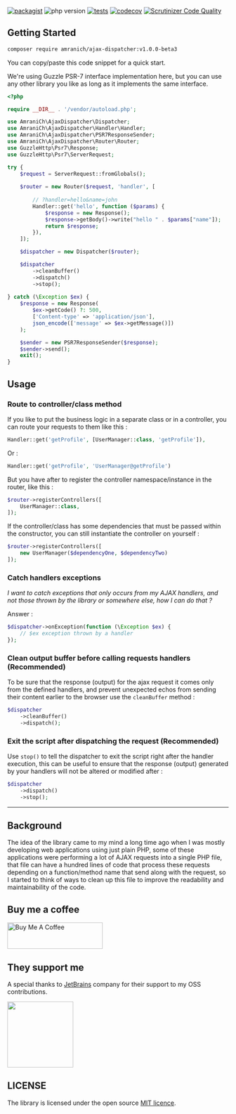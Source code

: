 [![packagist](https://img.shields.io/packagist/v/AmraniCh/ajax-dispatcher?include_prereleases)](https://packagist.org/packages/amranich/ajax-dispatcher)
![php version](https://img.shields.io/packagist/php-v/AmraniCh/ajax-dispatcher)
[![tests](https://github.com/AmraniCh/ajax-dispatcher/actions/workflows/tests.yml/badge.svg)](https://github.com/AmraniCh/ajax-dispatcher/actions/workflows/tests.yml)
[![codecov](https://codecov.io/gh/AmraniCh/ajax-dispatcher/branch/master/graph/badge.svg?token=D0766BN57O)](https://codecov.io/gh/AmraniCh/ajax-dispatcher)
[![Scrutinizer Code Quality](https://scrutinizer-ci.com/g/AmraniCh/ajax-dispatcher/badges/quality-score.png?b=master)](https://scrutinizer-ci.com/g/AmraniCh/ajax-dispatcher/?branch=master)

## Getting Started

```bash
composer require amranich/ajax-dispatcher:v1.0.0-beta3
```

You can copy/paste this code snippet for a quick start.

We're using Guzzle PSR-7 interface implementation here, but you can use any other library you like as long as it implements the same interface.

```php
<?php

require __DIR__ . '/vendor/autoload.php';

use AmraniCh\AjaxDispatcher\Dispatcher;
use AmraniCh\AjaxDispatcher\Handler\Handler;
use AmraniCh\AjaxDispatcher\PSR7ResponseSender;
use AmraniCh\AjaxDispatcher\Router\Router;
use GuzzleHttp\Psr7\Response;
use GuzzleHttp\Psr7\ServerRequest;

try {
    $request = ServerRequest::fromGlobals();
    
    $router = new Router($request, 'handler', [
    
        // ?handler=hello&name=john
        Handler::get('hello', function ($params) {
            $response = new Response();
            $response->getBody()->write("hello " . $params["name"]);
            return $response;
        }),
    ]);

    $dispatcher = new Dispatcher($router);

    $dispatcher
        ->cleanBuffer()
        ->dispatch()
        ->stop();
        
} catch (\Exception $ex) {
    $response = new Response(
        $ex->getCode() ?: 500, 
        ['Content-type' => 'application/json'], 
        json_encode(['message' => $ex->getMessage()])
    );

    $sender = new PSR7ResponseSender($response);
    $sender->send();
    exit();
}
```

## Usage

### Route to controller/class method

If you like to put the business logic in a separate class or in a controller, you can route your requests to them like this :

```php
Handler::get('getProfile', [UserManager::class, 'getProfile']),
```

Or :

```php
Handler::get('getProfile', 'UserManager@getProfile')
```

But you have after to register the controller namespace/instance in the router, like this :

```php
$router->registerControllers([
    UserManager::class,
]);
```

If the controller/class has some dependencies that must be passed within the constructor, you can still instantiate the
controller on yourself :

```php
$router->registerControllers([
    new UserManager($dependencyOne, $dependencyTwo)
]);
```

### Catch handlers exceptions

*I want to catch exceptions that only occurs from my AJAX handlers, and not those thrown by the library or somewhere else, how I can
do that ?*

Answer :

```php
$dispatcher->onException(function (\Exception $ex) {
    // $ex exception thrown by a handler
});
```

### Clean output buffer before calling requests handlers (Recommended)

To be sure that the response (output) for the ajax request it comes only from the defined handlers, and prevent
unexpected echos from sending their content earlier to the browser use the `cleanBuffer` method :

```php
$dispatcher
    ->cleanBuffer()
    ->dispatch();
```

### Exit the script after dispatching the request (Recommended)

Use `stop()` to tell the dispatcher to exit the script right after the handler execution, this can be useful to ensure that the response (output)
generated by your handlers will not be altered or modified after :

```php
$dispatcher
    ->dispatch()
    ->stop();
```
<hr>

## Background

The idea of the library came to my mind a long time ago when I was mostly developing web applications using just plain
PHP, some of these applications were performing a lot of AJAX requests into a single PHP file, that file can have a hundred
lines of code that process these requests depending on a function/method name that send along with the request,
so I started to think of ways to clean up this file to improve the readability and maintainability of the code.

## Buy me a coffee

<a href="https://www.buymeacoffee.com/AmraniCh" target="_blank"><img src="https://cdn.buymeacoffee.com/buttons/v2/default-yellow.png" alt="Buy Me A Coffee" style="height: 60px !important;width: 217px !important;" ></a>

## They support me

A special thanks to [JetBrains](https://www.jetbrains.com) company for their support to my OSS contributions.

<img width="150px" src="https://resources.jetbrains.com/storage/products/company/brand/logos/jb_square.png"/>


## LICENSE

The library is licensed under the open
source [MIT licence](https://github.com/AmraniCh/ajax-dispatcher/blob/master/LICENSE).
